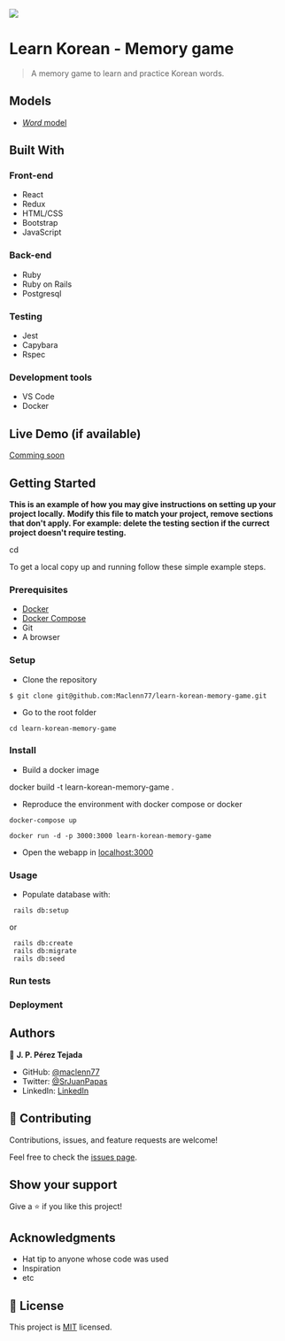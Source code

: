 ![](https://img.shields.io/badge/Microverse-blueviolet)

# Learn Korean - Memory game

> A memory game to learn and practice Korean words.

## Models

- [_Word_ model](/Model%20Documentation/Word.md)

## Built With

### Front-end
- React
- Redux
- HTML/CSS
- Bootstrap
- JavaScript

### Back-end
- Ruby
- Ruby on Rails
- Postgresql 

### Testing
- Jest
- Capybara
- Rspec

### Development tools
- VS Code
- Docker

## Live Demo (if available)

[Comming soon](https://livedemo.com)


## Getting Started

**This is an example of how you may give instructions on setting up your project locally.**
**Modify this file to match your project, remove sections that don't apply. For example: delete the testing section if the currect project doesn't require testing.**

cd 

To get a local copy up and running follow these simple example steps.

### Prerequisites

- [Docker](https://docs.docker.com/get-docker/)
- [Docker Compose](https://docs.docker.com/compose/install/)
- Git
- A browser

### Setup

- Clone the repository

`$ git clone git@github.com:Maclenn77/learn-korean-memory-game.git`

- Go to the root folder

`cd learn-korean-memory-game`


### Install
- Build a docker image

docker build -t learn-korean-memory-game .

- Reproduce the environment with docker compose or docker

`docker-compose up`

`docker run -d -p 3000:3000 learn-korean-memory-game`

- Open the webapp in [localhost:3000](http://localhost:3000)

### Usage

- Populate database with: 
```
 rails db:setup
```

or

```
 rails db:create
 rails db:migrate
 rails db:seed
```
### Run tests

### Deployment



## Authors

👤 **J. P. Pérez Tejada**

- GitHub: [@maclenn77](https://github.com/maclenn77)
- Twitter: [@SrJuanPapas](https://twitter.com/SrJuanPapas)
- LinkedIn: [LinkedIn](https://www.linkedin.com/in/juanpaulopereztejada/)

## 🤝 Contributing

Contributions, issues, and feature requests are welcome!

Feel free to check the [issues page](https://github.com/Maclenn77/learn-korean-memory-game/issues).

## Show your support

Give a ⭐️ if you like this project!

## Acknowledgments

- Hat tip to anyone whose code was used
- Inspiration
- etc

## 📝 License

This project is [MIT](./MIT.md) licensed.
